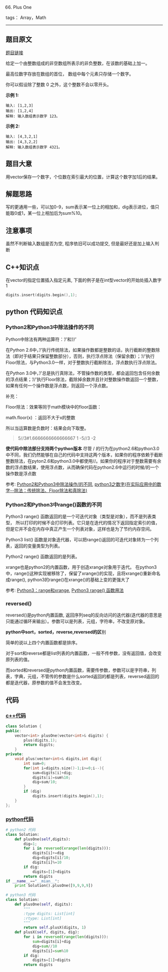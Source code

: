 66. Plus One

tags： Array，Math

---

## 题目原文
[题目链接](https://leetcode-cn.com/problems/plus-one/)


给定一个由整数组成的非空数组所表示的非负整数，在该数的基础上加一。

最高位数字存放在数组的首位， 数组中每个元素只存储一个数字。

你可以假设除了整数 0 之外，这个整数不会以零开头。

**示例 1:**

```
输入: [1,2,3]
输出: [1,2,4]
解释: 输入数组表示数字 123。
```

**示例 2:**

```
输入: [4,3,2,1]
输出: [4,3,2,2]
解释: 输入数组表示数字 4321。
```

## 题目大意
用vector保存一个数字，个位数在索引最大的位置，计算这个数字加1后的结果。


## 解题思路
写的更通用一些，可以加0-9，sum表示某一位上的相加和，dig表示进位，值只能取0或1，某一位上相加后为sum%10。

## 注意事项

虽然不判断输入数组是否为空, 程序依旧可以成功提交, 但是最好还是加上输入判断

## C++知识点

在vector的指定位置插入指定元素, 下面的例子是在int型vector的开始处插入数字1

```c++
digits.insert(digits.begin(),1);
```

## python 代码知识点

### Python2和Python3中除法操作的不同

Python中除法有两种运算符：’/’和’//’

在Python 2.6中，’/’执行传统除法，如果操作数都是整数的话，执行截断的整数除法（即对于结果只保留整数部分），否则，执行浮点除法（保留余数）；’//’执行Floor除法，与Python3.0一样，对于整数执行截断除法，浮点数执行浮点除法。

在Python 3.0中，’/’总是执行真除法，不管操作数的类型，都会返回包含任何余数的浮点结果；’//’执行Floor除法，截除掉余数并且针对整数操作数返回一个整数，如果有任何一个操作数是浮点数，则返回一个浮点数。

补充：

Floor除法：效果等同于math模块中的floor函数：

math.floor(x) ：返回不大于x的整数

所以当运算数是负数时：结果会向下取整。

> 5//3#1.6666666666666667
> 1
> -5//3
> -2

**使代码中除法部分支持两个python版本**
尽管 / 的行为在python2.6和python3.0中不同，我们仍然能够在自己的代码中支持这两个版本，如果你的程序依赖于截断整数除法，在pyton2.6和python3.0中都使用//。如果你的程序对于整数需要有余数的浮点数结果，使用浮点数，从而确保代码在python2.6中运行的时候/的一个操作数是浮点数

参考: [Python2和Python3中除法操作/的不同](https://www.jianshu.com/p/ba132cb399a1), [python3之数字(在实际应用中的数字--除法：传统除法、Floor除法和真除法)](https://blog.csdn.net/fhd001/article/details/6969864)

### Python2和Python3中range()函数的不同

Python3 range() 函数返回的是一个可迭代对象（类型是对象），而不是列表类型， 所以打印的时候不会打印列表。它只是在迭代的情况下返回指定索引的值，但是它并不会在内存中真正产生一个列表对象，这样也是为了节约内存空间。

Python3 list() 函数是对象迭代器，可以把range()返回的可迭代对象转为一个列表，返回的变量类型为列表。

Python2 range() 函数返回的是列表。

xrange也是python2的内置函数，用于创造xrange对象用于迭代。 
在python3中，range()这种实现被移除了，保留了xrange()的实现，且将xrange()重新命名成range(), python3的range()在xrange()的基础上变的更强大了

参考: [Python3：range和xrange](https://blog.csdn.net/jasonLee_lijiaqi/article/details/78973204), [Python3 range() 函数用法](http://www.runoob.com/python3/python3-func-range.html)

### reversed()

reversed()是python内置函数, 返回序列seq的反向访问的迭代器(迭代器的意思是只能通过循环来输出）。参数可以是列表，元组，字符串，不改变原对象。

**python中sort，sorted，reverse,reversed的区**别

简单的说以上四个内置函数都是排序。

对于sort和reverse都是list列表的内置函数，一般不传参数，没有返回值，会改变原列表的值。

而sorted和reversed是python内置函数，需要传参数，参数可以是字符串，列表，字典，元组，不管传的参数是什么sorted返回的都是列表，reversed返回的都是迭代器，原参数的值不会发生改变。

## 代码

### [c++代码](./src/cpp/PlusOne.cpp)
```c++
class Solution {
public:
    vector<int> plusOne(vector<int>& digits) {
        plus(digits,1);
        return digits;
    }
private:
    void plus(vector<int>& digits,int dig){
        int sum=0;
        for(int i=digits.size()-1;i>=0;i--){
            sum=digits[i]+dig;
            digits[i]=sum%10;
            dig=sum/10;
        }
        if (dig)
            digits.insert(digits.begin(),1);
    }
};
```

### [python代码](./src/python/PlusOne.py)

```python
# python2 代码
class Solution:
    def plusOne(self,digits):
        dig=1;
        for i in reversed(xrange(len(digits))):
            digits[i]+=dig
            dig=digits[i]/10;
            digits[i]%=10
        if dig:
            digits=[1]+digits
        return digits
if __name__=="__mian__":
    print Solution().plusOne([9,9,9,9])
    
# python3 代码
class Solution:
    def plusOne(self, digits):
        """
        :type digits: List[int]
        :rtype: List[int]
        """
        return self.plusX(digits, 1)
    def plusX(self, digits, dig):
        for i in reversed(range(len(digits))):
            sum=digits[i]+dig
            dig=sum//10
            digits[i]=sum%10
        if dig:
            digits=[1]+digits
        return digits
```
